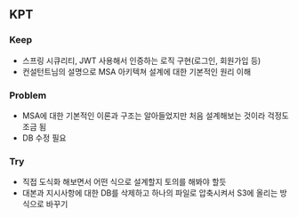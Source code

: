 ## KPT

### Keep
- 스프링 시큐리티, JWT 사용해서 인증하는 로직 구현(로그인, 회원가입 등)
- 컨설턴트님의 설명으로 MSA 아키텍쳐 설계에 대한 기본적인 원리 이해
### Problem
- MSA에 대한 기본적인 이론과 구조는 알아들었지만 처음 설계해보는 것이라 걱정도 조금 됨
- DB 수정 필요

### Try
- 직접 도식화 해보면서 어떤 식으로 설계할지 토의를 해봐야 할듯
- 대본과 지시사항에 대한 DB를 삭제하고 하나의 파일로 압축시켜서 S3에 올리는 방식으로 바꾸기

